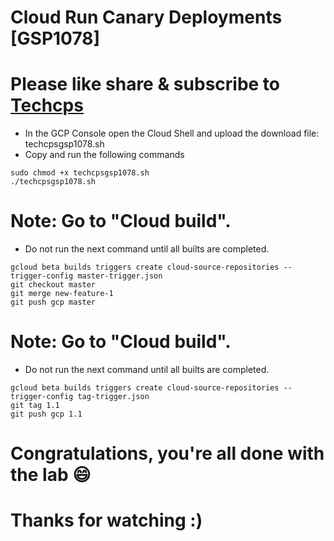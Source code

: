 
# Cloud Run Canary Deployments [GSP1078]

# Please like share & subscribe to [Techcps](https://www.youtube.com/@techcps)

* In the GCP Console open the Cloud Shell and upload the download file: techcpsgsp1078.sh
* Copy and run the following commands
```
sudo chmod +x techcpsgsp1078.sh
./techcpsgsp1078.sh
```

# Note: Go to "Cloud build". 
* Do not run the next command until all builts are completed.

```
gcloud beta builds triggers create cloud-source-repositories --trigger-config master-trigger.json
git checkout master
git merge new-feature-1
git push gcp master
```


# Note: Go to "Cloud build". 
* Do not run the next command until all builts are completed.

```
gcloud beta builds triggers create cloud-source-repositories --trigger-config tag-trigger.json
git tag 1.1
git push gcp 1.1
```

# Congratulations, you're all done with the lab 😄

# Thanks for watching :)
